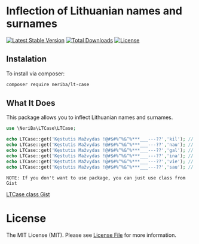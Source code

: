 # Inflection of Lithuanian names and surnames

<p align="left">
<a href="https://packagist.org/packages/neriba/lt-case"><img src="https://img.shields.io/packagist/v/neriba/lt-case.svg?style=flat-square" alt="Latest Stable Version"></a>
<a href="https://packagist.org/packages/neriba/lt-case"><img src="https://img.shields.io/packagist/dt/neriba/lt-case.svg?style=flat-square" alt="Total Downloads"></a>
<a href="https://packagist.org/packages/neriba/lt-case"><img src="https://img.shields.io/packagist/l/neriba/lt-case" alt="License"></a>
</p>

## Instalation

To install via composer:

```sh
composer require neriba/lt-case
```

## What It Does

This package allows you to inflect Lithuanian names and surnames.

```php
use \NeriBa\LTCase\LTCase;

echo LTCase::get('Kęstutis Mažvydas !@#$#%^%&^%***___---??','kil'); // Result: Kęstučio Mažvydo
echo LTCase::get('Kęstutis Mažvydas !@#$#%^%&^%***___---??','nau'); // Result: Kęstučiui Mažvydui
echo LTCase::get('Kęstutis Mažvydas !@#$#%^%&^%***___---??','gal'); // Result: Kęstutį Mažvydą
echo LTCase::get('Kęstutis Mažvydas !@#$#%^%&^%***___---??','ina'); // Result: Kęstučiu Mažvydu
echo LTCase::get('Kęstutis Mažvydas !@#$#%^%&^%***___---??','vie'); // Result: Kęstutyje Mažvyde
echo LTCase::get('Kęstutis Mažvydas !@#$#%^%&^%***___---??','sau'); // Result: Kęstuti Mažvydai
```

`NOTE: If you don't want to use package, you can just use class from Gist`

[LTCase class Gist](https://gist.github.com/NerijusBartosevicius/455f11841acbd31149934d16d92a5df1)

# License

The MIT License (MIT). Please see [License File](LICENSE) for more information.